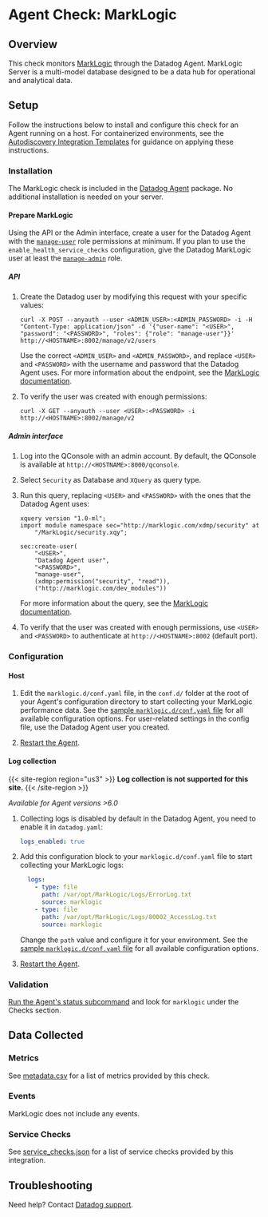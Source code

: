 # Agent Check: MarkLogic

## Overview

This check monitors [MarkLogic][1] through the Datadog Agent. MarkLogic Server is a multi-model database designed to be a data hub for operational and analytical data.

## Setup

Follow the instructions below to install and configure this check for an Agent running on a host. For containerized environments, see the [Autodiscovery Integration Templates][2] for guidance on applying these instructions.

### Installation

The MarkLogic check is included in the [Datadog Agent][2] package.
No additional installation is needed on your server.

#### Prepare MarkLogic

Using the API or the Admin interface, create a user for the Datadog Agent with the [`manage-user`][3] role permissions at minimum.
If you plan to use the `enable_health_service_checks` configuration, give the Datadog MarkLogic user at least the [`manage-admin`][4] role.

##### API

1. Create the Datadog user by modifying this request with your specific values:
    ```shell
    curl -X POST --anyauth --user <ADMIN_USER>:<ADMIN_PASSWORD> -i -H "Content-Type: application/json" -d '{"user-name": "<USER>", "password": "<PASSWORD>", "roles": {"role": "manage-user"}}' http://<HOSTNAME>:8002/manage/v2/users
    ```
    Use the correct `<ADMIN_USER>` and `<ADMIN_PASSWORD>`, and replace `<USER>` and `<PASSWORD>` with the username and password that the Datadog Agent uses.
    For more information about the endpoint, see the [MarkLogic documentation][5].

2. To verify the user was created with enough permissions:
    ```shell
    curl -X GET --anyauth --user <USER>:<PASSWORD> -i http://<HOSTNAME>:8002/manage/v2
    ```

##### Admin interface

1. Log into the QConsole with an admin account. By default, the QConsole is available at `http://<HOSTNAME>:8000/qconsole`.

2. Select `Security` as Database and `XQuery` as query type.

3. Run this query, replacing `<USER>` and `<PASSWORD>` with the ones that the Datadog Agent uses:
    ```
    xquery version "1.0-ml";
    import module namespace sec="http://marklogic.com/xdmp/security" at 
        "/MarkLogic/security.xqy";

    sec:create-user(
        "<USER>",
        "Datadog Agent user",
        "<PASSWORD>",
        "manage-user",
        (xdmp:permission("security", "read")),
        ("http://marklogic.com/dev_modules"))
    
    ```
   For more information about the query, see the [MarkLogic documentation][6].

4. To verify that the user was created with enough permissions, use `<USER>` and `<PASSWORD>` to authenticate at `http://<HOSTNAME>:8002` (default port).

### Configuration

#### Host

1. Edit the `marklogic.d/conf.yaml` file, in the `conf.d/` folder at the root of your Agent's configuration directory to start collecting your MarkLogic performance data. See the [sample `marklogic.d/conf.yaml` file][7] for all available configuration options. For user-related settings in the config file, use the Datadog Agent user you created.

2. [Restart the Agent][8].

#### Log collection

{{< site-region region="us3" >}}
**Log collection is not supported for this site.**
{{< /site-region >}}

_Available for Agent versions >6.0_

1. Collecting logs is disabled by default in the Datadog Agent, you need to enable it in `datadog.yaml`:

   ```yaml
   logs_enabled: true
   ```

2. Add this configuration block to your `marklogic.d/conf.yaml` file to start collecting your MarkLogic logs:

   ```yaml
     logs:
       - type: file
         path: /var/opt/MarkLogic/Logs/ErrorLog.txt
         source: marklogic
       - type: file
         path: /var/opt/MarkLogic/Logs/80002_AccessLog.txt
         source: marklogic
   ```

    Change the `path` value and configure it for your environment. See the [sample `marklogic.d/conf.yaml` file][7] for all available configuration options.

3. [Restart the Agent][8].

### Validation

[Run the Agent's status subcommand][9] and look for `marklogic` under the Checks section.

## Data Collected

### Metrics

See [metadata.csv][10] for a list of metrics provided by this check.

### Events

MarkLogic does not include any events.

### Service Checks

See [service_checks.json][12] for a list of service checks provided by this integration.

## Troubleshooting

Need help? Contact [Datadog support][11].


[1]: https://www.marklogic.com
[2]: https://docs.datadoghq.com/agent/kubernetes/integrations
[3]: https://docs.marklogic.com/guide/admin/pre_def_roles#id_64197
[4]: https://docs.marklogic.com/guide/admin/pre_def_roles#id_28243
[5]: https://docs.marklogic.com/REST/POST/manage/v2/users
[6]: https://docs.marklogic.com/sec:create-user
[7]: https://github.com/DataDog/integrations-core/blob/master/marklogic/datadog_checks/marklogic/data/conf.yaml.example
[8]: https://docs.datadoghq.com/agent/guide/agent-commands/#start-stop-and-restart-the-agent
[9]: https://docs.datadoghq.com/agent/guide/agent-commands/#agent-status-and-information
[10]: https://github.com/DataDog/integrations-core/blob/master/marklogic/metadata.csv
[11]: https://docs.datadoghq.com/help
[12]: https://github.com/DataDog/integrations-core/blob/master/marklogic/assets/service_checks.json

